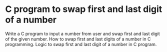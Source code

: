 # C program to swap first and last digit of a number

Write a C program to input a number from user and swap first and last digit of the given number. How to swap first and last digits of a number in C programming. Logic to swap first and last digit of a number in C program.

